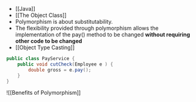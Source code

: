 - [[Java]]
- [[The Object Class]]
- Polymorphism is about substitutability.
- The flexibility provided through polymorphism allows the implementation of the pay() method to be changed **without requiring other code to be changed**
- [[Object Type Casting]]

```Java
public class PayService {
	public void cutCheck(Employee e ) {
		double gross = e.pay();
	}
}
```


![[Benefits of Polymorphism]]